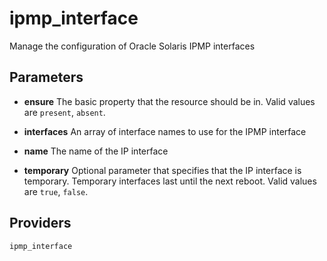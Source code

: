 
ipmp_interface
==============
Manage the configuration of Oracle Solaris IPMP interfaces


Parameters
----------

- **ensure**
    The basic property that the resource should be in.
    Valid values are `present`, `absent`. 

- **interfaces**
    An array of interface names to use for the IPMP interface

- **name**
    The name of the IP interface

- **temporary**
    Optional parameter that specifies that the IP interface is
    temporary.  Temporary interfaces last until the next reboot.
    Valid values are `true`, `false`. 

Providers
---------
    ipmp_interface
